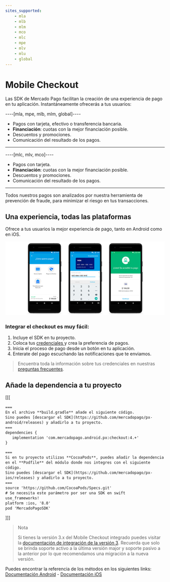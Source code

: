 ```yaml
---
sites_supported:
    - mla
    - mlb
    - mlm
    - mco
    - mlc
    - mpe
    - mlv
    - mlu
    - global
---
```

# Mobile Checkout

Las SDK de Mercado Pago facilitan la creación de una experiencia de pago en tu aplicación. Instantáneamente ofrecerás a tus usuarios:

----[mla, mpe, mlb, mlm, global]----
- Pagos con tarjeta, efectivo o transferencia bancaria.
- **Financiación**: cuotas con la mejor financiación posible.
- Descuentos y promociones.
- Comunicación del resultado de los pagos.
------------
----[mlc, mlv, mco]----
- Pagos con tarjeta.
- **Financiación**: cuotas con la mejor financiación posible.
- Descuentos y promociones.
- Comunicación del resultado de los pagos.
------------

Todos nuestros pagos son analizados por nuestra herramienta de prevención de fraude, para minimizar el riesgo en tus transacciones.


## Una experiencia, todas las plataformas

Ofrece a tus usuarios la mejor experiencia de pago, tanto en Android como en iOS.

![Mercado Pago sdk android](/images/mobile-sdk-flow.png)

### Integrar el checkout es muy fácil:

1. Incluye el SDK en tu proyecto.
2. Coloca tus <a href="[FAKER][CREDENTIALS][URL]" target="_blank"> credenciales </a> y crea la preferencia de pagos.
3. Inicia el proceso de pago desde un botón en tu aplicación.
4. Enterate del pago escuchando las notificaciones que te enviamos.

> Encuentra toda la información sobre tus credenciales en nuestras [preguntas frecuentes](https://www.mercadopago.com.ar/developers/es/guides/faqs/credentials/).

## Añade la dependencia a tu proyecto
[[[
```android
===
En el archivo **build.gradle** añade el siguiente código.
Sino puedes [descargar el SDK](https://github.com/mercadopago/px-android/releases) y añadirlo a tu proyecto.
===
dependencies {
   implementation 'com.mercadopago.android.px:checkout:4.+'
}
```
```ios
===
Si en tu proyecto utilizas **CocoaPods**, puedes añadir la dependencia en el **Podfile** del módulo donde nos integres con el siguiente código.
Sino puedes [descargar el SDK](https://github.com/mercadopago/px-ios/releases) y añadirlo a tu proyecto.
===
source 'https://github.com/CocoaPods/Specs.git'
# Se necesita este parámetro por ser una SDK en swift
use_frameworks!
platform :ios, '8.0'
pod 'MercadoPagoSDK'
```
]]]

> Nota
>
> Si tienes la versión 3.x del Mobile Checkout integrado puedes visitar la [documentación de integración de la versión 3](https://www.mercadopago.com.ar/developers/es/guides/online-payments/mobile-checkout/v3/introduction).
> Recuerda que solo se brinda soporte activo a la última versión major y soporte pasivo a la anterior por lo que recomendamos una migración a la nueva versión.

Puedes encontrar la referencia de los métodos en los siguientes links: [Documentación Android](http://mercadopago.github.io/px-android/) - [Documentación iOS](http://mercadopago.github.io/px-ios/v4/)
